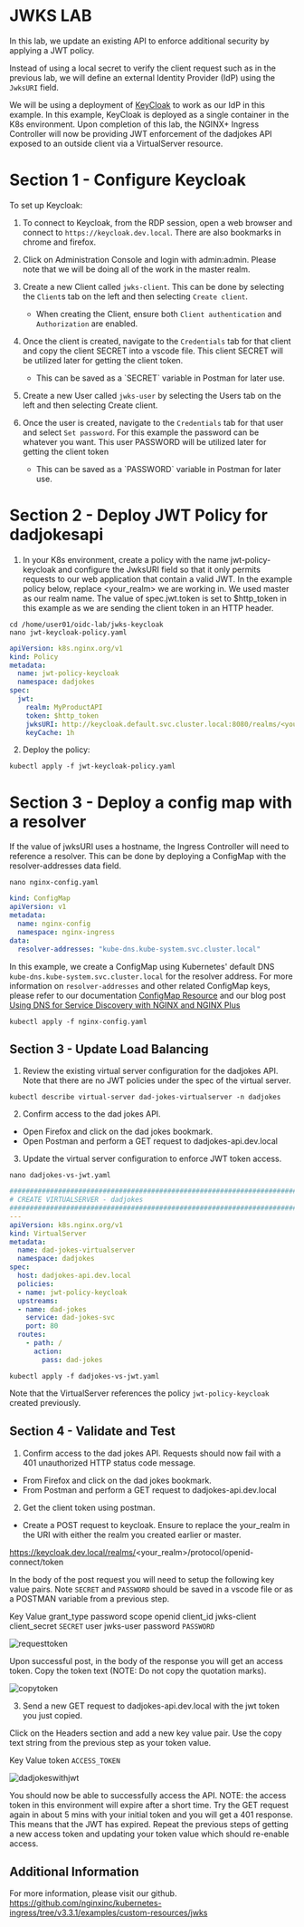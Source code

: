 # JWKS LAB
In this lab, we update an existing API to enforce additional security by applying a JWT policy.

Instead of using a local secret to verify the client request such as in the previous lab, we will define an external Identity Provider (IdP) using the `JwksURI` field.

We will be using a deployment of [KeyCloak](https://www.keycloak.org/) to work as our IdP in this example.
In this example, KeyCloak is deployed as a single container in the K8s environment.  Upon completion of this lab, the NGINX+ Ingress Controller will now be providing JWT enforcement of the dadjokes API exposed to an outside client via a VirtualServer resource.

# Section 1 - Configure Keycloak

To set up Keycloak:
1. To connect to Keycloak, from the RDP session, open a web browser and connect to `https://keycloak.dev.local`.  There are also bookmarks in chrome and firefox.  

2. Click on Administration Console and login with admin:admin.  Please note that we will be doing all of the work in the master realm.  

3. Create a new Client called `jwks-client`. This can be done by selecting the `Client`s tab on the left and then selecting `Create client`.
   - When creating the Client, ensure both `Client authentication` and `Authorization` are enabled.

4. Once the client is created, navigate to the `Credentials` tab for that client and copy the client SECRET into a vscode file.  This client SECRET will be utilized later for getting the client token.  
   - <Optional>
      This can be saved as a `SECRET` variable in Postman for later use.

5. Create a new User called `jwks-user` by selecting the Users tab on the left and then selecting Create client.

6. Once the user is created, navigate to the `Credentials` tab for that user and select `Set password`. For this example the password can be whatever you want.  This user PASSWORD will be utilized later for getting the client token
   - <Optional>
      This can be saved as a `PASSWORD` variable in Postman for later use.


# Section 2 - Deploy JWT Policy for dadjokesapi
1. In your K8s environment, create a policy with the name jwt-policy-keycloak and configure the JwksURI field so that it only permits requests to our web application that contain a valid JWT. In the example policy below, replace <your_realm> we are working in. We used master as our realm name. The value of spec.jwt.token is set to $http_token in this example as we are sending the client token in an HTTP header.
```
cd /home/user01/oidc-lab/jwks-keycloak
nano jwt-keycloak-policy.yaml
```
``` yaml
apiVersion: k8s.nginx.org/v1
kind: Policy
metadata:
  name: jwt-policy-keycloak
  namespace: dadjokes
spec:
  jwt:
    realm: MyProductAPI
    token: $http_token
    jwksURI: http://keycloak.default.svc.cluster.local:8080/realms/<your_realm>/protocol/openid-connect/certs
    keyCache: 1h

```
2. Deploy the policy:
```
kubectl apply -f jwt-keycloak-policy.yaml
```

# Section 3 - Deploy a config map with a resolver
If the value of jwksURI uses a hostname, the Ingress Controller will need to reference a resolver. This can be done by deploying a ConfigMap with the resolver-addresses data field. 

```
nano nginx-config.yaml
```
``` yaml
kind: ConfigMap
apiVersion: v1
metadata:
  name: nginx-config
  namespace: nginx-ingress
data:
  resolver-addresses: "kube-dns.kube-system.svc.cluster.local"
```
In this example, we create a ConfigMap using Kubernetes' default DNS `kube-dns.kube-system.svc.cluster.local` for the resolver address. For more information on `resolver-addresses` and other related ConfigMap keys, please refer to our documentation [ConfigMap Resource](https://docs.nginx.com/nginx-ingress-controller/configuration/global-configuration/configmap-resource/#summary-of-configmap-keys) and our blog post [Using DNS for Service Discovery with NGINX and NGINX Plus](https://www.nginx.com/blog/dns-service-discovery-nginx-plus)

```
kubectl apply -f nginx-config.yaml
```
## Section 3 - Update Load Balancing

1. Review the existing virtual server configuration for the dadjokes API.  Note that there are no JWT policies under the spec of the virtual server.

```
kubectl describe virtual-server dad-jokes-virtualserver -n dadjokes
```

2. Confirm access to the dad jokes API.  
- Open Firefox and click on the dad jokes bookmark.
- Open Postman and perform a GET request to dadjokes-api.dev.local

3. Update the virtual server configuration to enforce JWT token access.

```
nano dadjokes-vs-jwt.yaml
```
``` yaml
##################################################################################################
# CREATE VIRTUALSERVER - dadjokes
##################################################################################################
---
apiVersion: k8s.nginx.org/v1
kind: VirtualServer
metadata:
  name: dad-jokes-virtualserver
  namespace: dadjokes
spec:
  host: dadjokes-api.dev.local
  policies:
  - name: jwt-policy-keycloak
  upstreams:
  - name: dad-jokes
    service: dad-jokes-svc
    port: 80
  routes:
    - path: /
      action:
        pass: dad-jokes  
```

```
kubectl apply -f dadjokes-vs-jwt.yaml
```

Note that the VirtualServer references the policy `jwt-policy-keycloak` created previously.

## Section 4 - Validate and Test

1. Confirm access to the dad jokes API.  Requests should now fail with a 401 unauthorized HTTP status code message.
- From Firefox and click on the dad jokes bookmark.
- From Postman and perform a GET request to dadjokes-api.dev.local

2. Get the client token using postman.
- Create a POST request to keycloak.  Ensure to replace the your_realm in the URI with either the realm you created earlier or master.

https://keycloak.dev.local/realms/<your_realm>/protocol/openid-connect/token

In the body of the post request you will need to setup the following key value pairs.  Note `SECRET` and `PASSWORD` should be saved in a vscode file or as a POSTMAN variable from a previous step.

Key             Value
grant_type      password
scope           openid
client_id       jwks-client
client_secret   `SECRET`
user            jwks-user
password        `PASSWORD`

![requesttoken](image1.png)

Upon successful post, in the body of the response you will get an access token.  Copy the token text (NOTE: Do not copy the quotation marks).

![copytoken](image2.png)

3. Send a new GET request to dadjokes-api.dev.local with the jwt token you just copied.

Click on the Headers section and add a new key value pair.  Use the copy text string from the previous step as your token value.

Key             Value
token           `ACCESS_TOKEN`

![dadjokeswithjwt](image3.png)

You should now be able to successfully access the API.  NOTE: the access token in this environment will expire after a short time.  Try the GET request again in about 5 mins with your initial token and you will get a 401 response.  This means that the JWT has expired.  Repeat the previous steps of getting a new access token and updating your token value which should re-enable access.


## Additional Information
For more information, please visit our github.
https://github.com/nginxinc/kubernetes-ingress/tree/v3.3.1/examples/custom-resources/jwks